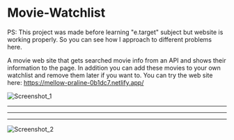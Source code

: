 # Movie-Watchlist
PS: This project was made before learning "e.target" subject but website is working properly. So you can see how I approach to different problems here.

A movie web site that gets searched movie info from an API and shows their information to the page.
In addition you can add these movies to your own watchlist and remove them later if you want to.
You can try the web site here: https://mellow-praline-0b1dc7.netlify.app/

![Screenshot_1](https://user-images.githubusercontent.com/20369443/194783710-e812c8b5-1b77-4e14-9611-38f524002585.jpg)

*********************************************************************************************************************************
*********************************************************************************************************************************
*********************************************************************************************************************************

![Screenshot_2](https://user-images.githubusercontent.com/20369443/194783709-1d6c484d-84fb-4cc5-91da-2bb85760dc82.jpg)
